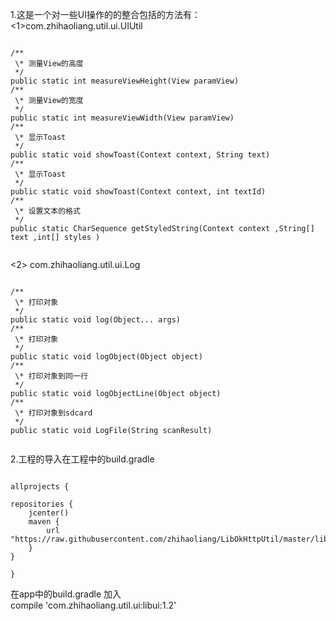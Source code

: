 1.这是一个对一些UI操作的的整合包括的方法有：<br>
<1>com.zhihaoliang.util.ui.UIUtil
<pre><code>
/**
 \* 测量View的高度
 */
public static int measureViewHeight(View paramView)
/**
 \* 测量View的宽度
 */
public static int measureViewWidth(View paramView)
/**
 \* 显示Toast
 */
public static void showToast(Context context, String text)
/**
 \* 显示Toast
 */
public static void showToast(Context context, int textId) 
/**
 \* 设置文本的格式
 */
public static CharSequence getStyledString(Context context ,String[] text ,int[] styles ) 

</pre></code>
<2>  com.zhihaoliang.util.ui.Log
<pre><code>
/**
 \* 打印对象
 */
public static void log(Object... args)
/**
 \* 打印对象
 */
public static void logObject(Object object) 
/**
 \* 打印对象到同一行
 */
public static void logObjectLine(Object object)
/**
 \* 打印对象到sdcard
 */
public static void LogFile(String scanResult)

</pre></code>

2.工程的导入在工程中的build.gradle
<pre><code>
allprojects {

repositories {
    jcenter()
    maven {
        url "https://raw.githubusercontent.com/zhihaoliang/LibOkHttpUtil/master/libokhttp/repository"
    }
}

}
</pre></code>
在app中的build.gradle 加入<br>
 compile 'com.zhihaoliang.util.ui:libui:1.2'